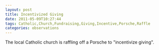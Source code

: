 ```yaml
---
layout: post
title: Incentivized Giving
date: 2011-05-09T10:27:44
tags: Catholic,Church,Fundraising,Giving,Incentive,Porsche,Raffle
categories: observations
---
```


The local Catholic church is raffling off a Porsche to "incentivize giving".





